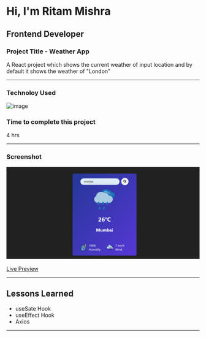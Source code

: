 # Hi, I'm Ritam Mishra
## Frontend Developer
### Project Title - Weather App
A React project which shows the current weather of input location and by default it shows the weather of "London"
***
### Technoloy Used
![image](https://img.shields.io/badge/React-20232A?style=for-the-badge&logo=react&logoColor=61DAFB)
### Time to complete this project 
4 hrs
***
### Screenshot
![image](./public/Images/thumbnail.png)

[Live Preview](https://weather-app-reactjs-lyart.vercel.app/)
***
## Lessons Learned
- useSate Hook 
- useEffect Hook
- Axios
***
